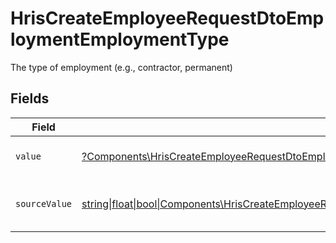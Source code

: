 # HrisCreateEmployeeRequestDtoEmploymentEmploymentType

The type of employment (e.g., contractor, permanent)


## Fields

| Field                                                                                                                                                                                                  | Type                                                                                                                                                                                                   | Required                                                                                                                                                                                               | Description                                                                                                                                                                                            | Example                                                                                                                                                                                                |
| ------------------------------------------------------------------------------------------------------------------------------------------------------------------------------------------------------ | ------------------------------------------------------------------------------------------------------------------------------------------------------------------------------------------------------ | ------------------------------------------------------------------------------------------------------------------------------------------------------------------------------------------------------ | ------------------------------------------------------------------------------------------------------------------------------------------------------------------------------------------------------ | ------------------------------------------------------------------------------------------------------------------------------------------------------------------------------------------------------ |
| `value`                                                                                                                                                                                                | [?Components\HrisCreateEmployeeRequestDtoEmploymentEmploymentTypeValue](../../Models/Components/HrisCreateEmployeeRequestDtoEmploymentEmploymentTypeValue.md)                                          | :heavy_minus_sign:                                                                                                                                                                                     | The type of the employment.                                                                                                                                                                            | permanent                                                                                                                                                                                              |
| `sourceValue`                                                                                                                                                                                          | [string\|float\|bool\|Components\HrisCreateEmployeeRequestDtoSourceValueEmploymentEmploymentType4\|array\|null](../../Models/Components/HrisCreateEmployeeRequestDtoEmploymentEmploymentTypeSourceValue.md) | :heavy_minus_sign:                                                                                                                                                                                     | The source value of the employment type.                                                                                                                                                               | Permanent                                                                                                                                                                                              |
